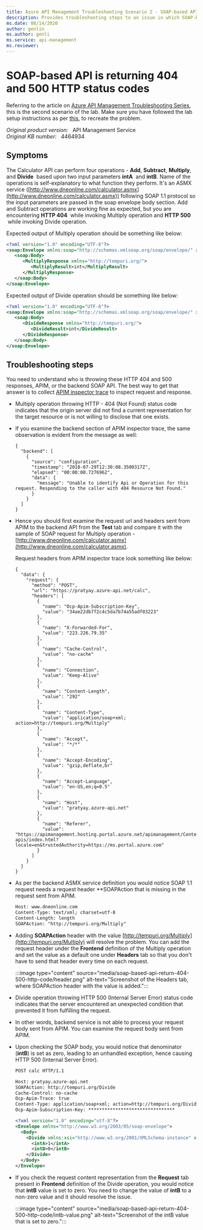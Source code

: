 ```yaml
---
title: Azure API Management Troubleshooting Scenario 2 - SOAP-based API returning 404 and 500 HTTP status codes
description: Provides troubleshooting steps to an issue in which SOAP-based API is returning 404 and 500 HTTP status codes
ms.date: 08/14/2020
author: genlin
ms.author: genli
ms.service: api-management
ms.reviewer: 
---
```

# SOAP-based API is returning 404 and 500 HTTP status codes

Referring to the article on [Azure API Management Troubleshooting Series](apim-troubleshooting-series.md), this is the second scenario of the lab. Make sure you have followed the lab setup instructions as per [this](https://github.com/prchanda/apimlab), to recreate the problem.

_Original product version:_ &nbsp; API Management Service  
_Original KB number:_ &nbsp; 4464934

## Symptoms

The Calculator API can perform four operations - **Add**, **Subtract**, **Multiply**, and **Divide**  based upon two input parameters **intA**  and **intB**. Name of the operations is self-explanatory to what function they perform. It's an ASMX service ([http://www.dneonline.com/calculator.asmx](http://www.dneonline.com/calculator.asmx)) following SOAP 1.1 protocol so the input parameters are passed in the soap envelope body section. Add and Subtract operations are working fine as expected, but you are encountering **HTTP 404**  while invoking Multiply operation and **HTTP 500**  while invoking Divide operation.

Expected output of Multiply operation should be something like below:

```xml
<?xml version="1.0" encoding="UTF-8"?>
<soap:Envelope xmlns:soap="http://schemas.xmlsoap.org/soap/envelope/" xmlns:xsd="http://www.w3.org/2001/XMLSchema" xmlns:xsi="http://www.w3.org/2001/XMLSchema-instance">
   <soap:Body>
      <MultiplyResponse xmlns="http://tempuri.org/">
         <MultiplyResult>int</MultiplyResult>
      </MultiplyResponse>
   </soap:Body>
</soap:Envelope>
```

Expected output of Divide operation should be something like below:

```xml
<?xml version="1.0" encoding="UTF-8"?>
<soap:Envelope xmlns:soap="http://schemas.xmlsoap.org/soap/envelope/" xmlns:xsd="http://www.w3.org/2001/XMLSchema" xmlns:xsi="http://www.w3.org/2001/XMLSchema-instance">
   <soap:Body>
      <DivideResponse xmlns="http://tempuri.org/">
         <DivideResult>int</DivideResult>
      </DivideResponse>
   </soap:Body>
</soap:Envelope>
```

## Troubleshooting steps

You need to understand who is throwing these HTTP 404 and 500 responses, APIM, or the backend SOAP API. The best way to get that answer is to collect [APIM inspector trace](/azure/api-management/api-management-howto-api-inspector) to inspect request and response.

- Multiply operation throwing HTTP - 404 (Not Found) status code indicates that the origin server did not find a current representation for the target resource or is not willing to disclose that one exists.
- If you examine the backend section of APIM inspector trace, the same observation is evident from the message as well:

    ```
    {
      "backend": [
        {
          "source": "configuration",
          "timestamp": "2018-07-29T12:30:08.3500317Z",
          "elapsed": "00:00:00.7276962",
          "data": {
            "message": "Unable to identify Api or Operation for this request. Responding to the caller with 404 Resource Not Found."
          }
        }
      ]
    }
    ```

- Hence you should first examine the request url and headers sent from APIM to the backend API from the **Test** tab and compare it with the sample of SOAP request for Multiply operation - [http://www.dneonline.com/calculator.asmx](http://www.dneonline.com/calculator.asmx).

    Request headers from APIM inspector trace look something like below:

    ```
    {
      "data": {
        "request": {
          "method": "POST",
          "url": "https://pratyay.azure-api.net/calc",
          "headers": [
            {
              "name": "Ocp-Apim-Subscription-Key",
              "value": "34ae22db7f2c4c5da7b74a55adf03223"
            },
            {
              "name": "X-Forwarded-For",
              "value": "223.226.79.35"
            },
            {
              "name": "Cache-Control",
              "value": "no-cache"
            },
            {
              "name": "Connection",
              "value": "Keep-Alive"
            },
            {
              "name": "Content-Length",
              "value": "292"
            },
            {
              "name": "Content-Type",
              "value": "application/soap+xml; action=http://tempuri.org/Multiply"
            },
            {
              "name": "Accept",
              "value": "*/*"
            },
            {
              "name": "Accept-Encoding",
              "value": "gzip,deflate,br"
            },
            {
              "name": "Accept-Language",
              "value": "en-US,en;q=0.5"
            },
            {
              "name": "Host",
              "value": "pratyay.azure-api.net"
            },
            {
              "name": "Referer",
              "value": "https://apimanagement.hosting.portal.azure.net/apimanagement/Content/1.0.385.3/apimap/apimap-apis/index.html?locale=en&trustedAuthority=https://ms.portal.azure.com"
            }
          ]
        }
      }
    }
    ```

- As per the backend ASMX service definition you would notice SOAP 1.1 request needs a request header **SOAPAction that is missing in the request sent from APIM.

    ```xml
    Host: www.dneonline.com
    Content-Type: text/xml; charset=utf-8
    Content-Length: length
    SOAPAction: "http://tempuri.org/Multiply"
    ```

- Adding **SOAPAction** header with the value [http://tempuri.org/Multiply](http://tempuri.org/Multiply) will resolve the problem. You can add the request header under the **Frontend** definition of the Multiply operation and set the value as a default one under **Headers** tab so that you don't have to send that header every time on each request.

    :::image type="content" source="media/soap-based-api-return-404-500-http-code/header.png" alt-text="Screenshot of the Headers tab, where SOAPAction header with the value is added.":::

- Divide operation throwing HTTP 500 (Internal Server Error) status code indicates that the server encountered an unexpected condition that prevented it from fulfilling the request.
- In other words, backend service is not able to process your request body sent from APIM. You can examine the request body sent from APIM.
- Upon checking the SOAP body, you would notice that denominator (**intB**) is set as zero, leading to an unhandled exception, hence causing HTTP 500 (Internal Server Error).

    ```xml
    POST calc HTTP/1.1
    
    Host: pratyay.azure-api.net
    SOAPAction: http://tempuri.org/Divide
    Cache-Control: no-cache
    Ocp-Apim-Trace: true
    Content-Type: application/soap+xml; action=http://tempuri.org/Divide
    Ocp-Apim-Subscription-Key: ********************************
    
    <?xml version="1.0" encoding="utf-8"?>
    <Envelope xmlns="http://www.w3.org/2003/05/soap-envelope">
      <Body>
        <Divide xmlns:xsi="http://www.w3.org/2001/XMLSchema-instance" xmlns="http://tempuri.org/">
          <intA>1</intA>
          <intB>0</intB>
        </Divide>
      </Body>
    </Envelope>
    ```

- If you check the request content representation from the **Request** tab present in **Frontend** definition of the Divide operation, you would notice that **intB** value is set to zero. You need to change the value of **intB** to a non-zero value and it should resolve the issue.

    :::image type="content" source="media/soap-based-api-return-404-500-http-code/intb-value.png" alt-text="Screenshot of the intB value that is set to zero.":::
